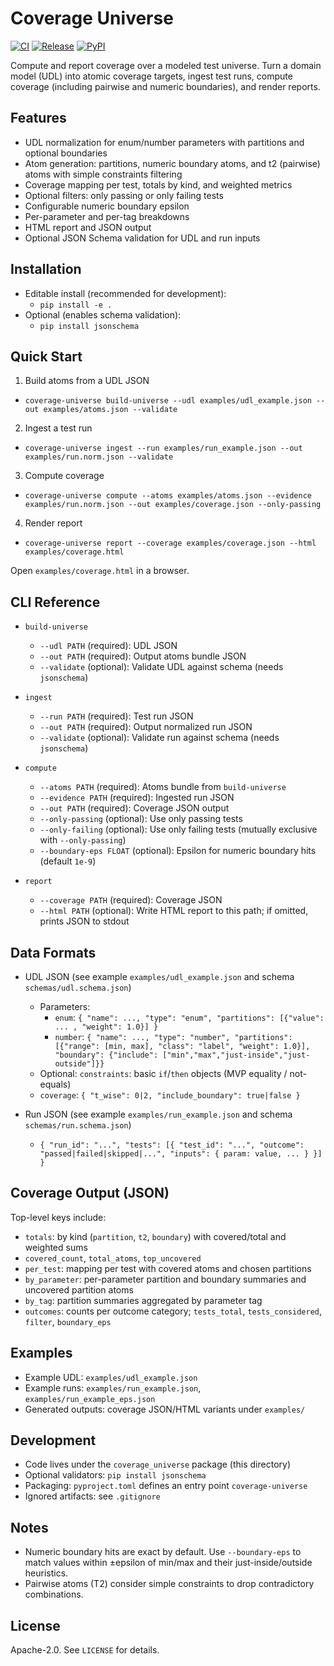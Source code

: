 # Coverage Universe

[![CI](https://github.com/JacobKline/coverage_universe/actions/workflows/ci.yml/badge.svg)](https://github.com/JacobKline/coverage_universe/actions/workflows/ci.yml)
[![Release](https://img.shields.io/github/v/release/JacobKline/coverage_universe)](https://github.com/JacobKline/coverage_universe/releases)
[![PyPI](https://img.shields.io/pypi/v/coverage-universe)](https://pypi.org/project/coverage-universe/)

Compute and report coverage over a modeled test universe. Turn a domain model (UDL) into atomic coverage targets, ingest test runs, compute coverage (including pairwise and numeric boundaries), and render reports.

## Features
- UDL normalization for enum/number parameters with partitions and optional boundaries
- Atom generation: partitions, numeric boundary atoms, and t2 (pairwise) atoms with simple constraints filtering
- Coverage mapping per test, totals by kind, and weighted metrics
- Optional filters: only passing or only failing tests
- Configurable numeric boundary epsilon
- Per-parameter and per-tag breakdowns
- HTML report and JSON output
- Optional JSON Schema validation for UDL and run inputs

## Installation
- Editable install (recommended for development):
  - `pip install -e .`
- Optional (enables schema validation):
  - `pip install jsonschema`

## Quick Start
1) Build atoms from a UDL JSON
- `coverage-universe build-universe --udl examples/udl_example.json --out examples/atoms.json --validate`

2) Ingest a test run
- `coverage-universe ingest --run examples/run_example.json --out examples/run.norm.json --validate`

3) Compute coverage
- `coverage-universe compute --atoms examples/atoms.json --evidence examples/run.norm.json --out examples/coverage.json --only-passing`

4) Render report
- `coverage-universe report --coverage examples/coverage.json --html examples/coverage.html`

Open `examples/coverage.html` in a browser.

## CLI Reference
- `build-universe`
  - `--udl PATH` (required): UDL JSON
  - `--out PATH` (required): Output atoms bundle JSON
  - `--validate` (optional): Validate UDL against schema (needs `jsonschema`)

- `ingest`
  - `--run PATH` (required): Test run JSON
  - `--out PATH` (required): Output normalized run JSON
  - `--validate` (optional): Validate run against schema (needs `jsonschema`)

- `compute`
  - `--atoms PATH` (required): Atoms bundle from `build-universe`
  - `--evidence PATH` (required): Ingested run JSON
  - `--out PATH` (required): Coverage JSON output
  - `--only-passing` (optional): Use only passing tests
  - `--only-failing` (optional): Use only failing tests (mutually exclusive with `--only-passing`)
  - `--boundary-eps FLOAT` (optional): Epsilon for numeric boundary hits (default `1e-9`)

- `report`
  - `--coverage PATH` (required): Coverage JSON
  - `--html PATH` (optional): Write HTML report to this path; if omitted, prints JSON to stdout

## Data Formats
- UDL JSON (see example `examples/udl_example.json` and schema `schemas/udl.schema.json`)
  - Parameters:
    - `enum`: `{ "name": ..., "type": "enum", "partitions": [{"value": ... , "weight": 1.0}] }`
    - `number`: `{ "name": ..., "type": "number", "partitions": [{"range": [min, max], "class": "label", "weight": 1.0}], "boundary": {"include": ["min","max","just-inside","just-outside"]}}`
  - Optional: `constraints`: basic `if`/`then` objects (MVP equality / not-equals)
  - `coverage`: `{ "t_wise": 0|2, "include_boundary": true|false }`

- Run JSON (see example `examples/run_example.json` and schema `schemas/run.schema.json`)
  - `{ "run_id": "...", "tests": [{ "test_id": "...", "outcome": "passed|failed|skipped|...", "inputs": { param: value, ... } }] }`

## Coverage Output (JSON)
Top-level keys include:
- `totals`: by kind (`partition`, `t2`, `boundary`) with covered/total and weighted sums
- `covered_count`, `total_atoms`, `top_uncovered`
- `per_test`: mapping per test with covered atoms and chosen partitions
- `by_parameter`: per-parameter partition and boundary summaries and uncovered partition atoms
- `by_tag`: partition summaries aggregated by parameter tag
- `outcomes`: counts per outcome category; `tests_total`, `tests_considered`, `filter`, `boundary_eps`

## Examples
- Example UDL: `examples/udl_example.json`
- Example runs: `examples/run_example.json`, `examples/run_example_eps.json`
- Generated outputs: coverage JSON/HTML variants under `examples/`

## Development
- Code lives under the `coverage_universe` package (this directory)
- Optional validators: `pip install jsonschema`
- Packaging: `pyproject.toml` defines an entry point `coverage-universe`
- Ignored artifacts: see `.gitignore`

## Notes
- Numeric boundary hits are exact by default. Use `--boundary-eps` to match values within ±epsilon of min/max and their just-inside/outside heuristics.
- Pairwise atoms (T2) consider simple constraints to drop contradictory combinations.

## License
Apache-2.0. See `LICENSE` for details.
